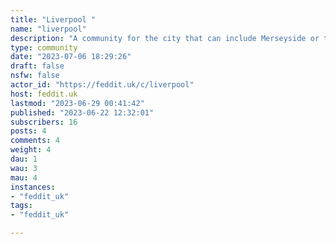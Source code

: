 ```yaml
---
title: "Liverpool " 
name: "liverpool"
description: "A community for the city that can include Merseyside or the Liverpool City Region.See also:*  [Everton Football Club](/c/efc)*  [Liverpool Football Club](/c/lfc)"
type: community
date: "2023-07-06 18:29:26"
draft: false
nsfw: false
actor_id: "https://feddit.uk/c/liverpool"
host: feddit.uk
lastmod: "2023-06-29 00:41:42"
published: "2023-06-22 12:32:01"
subscribers: 16
posts: 4
comments: 4
weight: 4
dau: 1
wau: 3
mau: 4
instances:
- "feddit_uk"
tags: 
- "feddit_uk"

---
```

